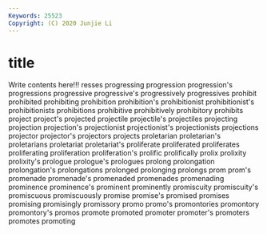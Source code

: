 ```yaml
---
Keywords: 25523
Copyright: (C) 2020 Junjie Li
---
```


# title

Write contents here!!!
resses
progressing 
progression 
progression's 
progressions 
progressive 
progressive's 
progressively 
progressives 
prohibit 
prohibited
prohibiting 
prohibition 
prohibition's 
prohibitionist 
prohibitionist's 
prohibitionists 
prohibitions 
prohibitive 
prohibitively 
prohibitory
prohibits 
project 
project's 
projected 
projectile 
projectile's 
projectiles 
projecting 
projection 
projection's
projectionist 
projectionist's 
projectionists 
projections 
projector 
projector's 
projectors 
projects 
proletarian 
proletarian's
proletarians 
proletariat 
proletariat's 
proliferate 
proliferated 
proliferates 
proliferating 
proliferation 
proliferation's 
prolific
prolifically 
prolix 
prolixity 
prolixity's 
prologue 
prologue's 
prologues 
prolong 
prolongation 
prolongation's
prolongations 
prolonged 
prolonging 
prolongs 
prom 
prom's 
promenade 
promenade's 
promenaded 
promenades
promenading 
prominence 
prominence's 
prominent 
prominently 
promiscuity 
promiscuity's 
promiscuous 
promiscuously 
promise
promise's 
promised 
promises 
promising 
promisingly 
promissory 
promo 
promo's 
promontories 
promontory
promontory's 
promos 
promote 
promoted 
promoter 
promoter's 
promoters 
promotes 
promoting 
